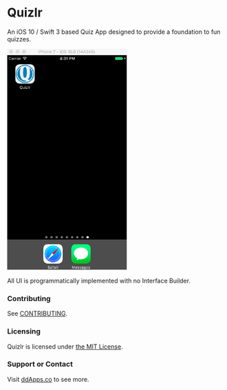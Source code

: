 # Quizlr
An iOS 10 / Swift 3 based Quiz App designed to provide a foundation to fun quizzes.

![](art/screenshot/quizlr01.gif?raw=true)

All UI is programmatically implemented with no Interface Builder. 

### Contributing
See [CONTRIBUTING](CONTRIBUTING.md).

### Licensing
Quizlr is licensed under [the MIT License](LICENSE).

### Support or Contact
Visit [ddApps.co](http://ddapps.co) to see more.